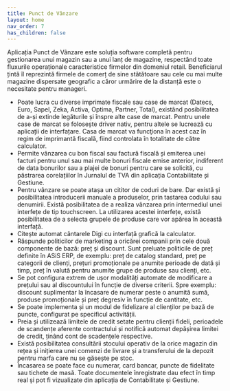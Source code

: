 ```yaml
---
title: Punct de Vânzare
layout: home
nav_order: 7
has_children: false
---
```

Aplicația Punct de Vânzare este soluția software completă pentru gestionarea unui magazin sau a unui lanț de magazine, respectând toate fluxurile operaționale caracteristice firmelor din domeniul retail. Beneficiarul țintă îl reprezintă firmele de comerț de sine stătătoare sau cele cu mai multe magazine dispersate geografic a căror urmărire de la distanță este o necesitate pentru manageri.
- Poate lucra cu diverse imprimate fiscale sau case de marcat (Datecs, Euro, Sapel, Zeka, Activa, Optima, Partner, Total), existând posibilitatea de a-și extinde legăturile și înspre alte case de marcat. Pentru unele case de marcat se folosește driver nativ, pentru altele se lucrează cu aplicații de interfațare. Casa de marcat va funcţiona în acest caz în regim de imprimantă fiscală, fiind controlata în totalitate de către calculator.
- Permite vânzarea cu bon fiscal sau factură fiscală și emiterea unei facturi pentru unul sau mai multe bonuri fiscale emise anterior, indiferent de data bonurilor sau a plajei de bonuri pentru care se solicită, cu păstrarea corelațiilor în Jurnalul de TVA din aplicația Contabilitate și Gestiune.
- Pentru vânzare se poate atașa un cititor de coduri de bare. Dar există și posibilitatea introducerii manuale a produselor, prin tastarea codului sau denumirii. Există posibilitatea de a realiza vânzarea prin intermediul unei interfețe de tip touchscreen. La utilizarea acestei interfețe, există posibilitatea de a selecta grupele de produse care vor apărea în această interfață.
- Citește automat cântarele Digi cu interfață grafică la calculator.
- Răspunde politicilor de marketing a oricărei companii prin cele două componente de bază: preț și discount. Sunt preluate politicile de preț definite în ASiS ERP, de exemplu: preț de catalog standard, preț pe categorii de clienți, prețuri promoționale pe anumite perioade de dată și timp, preț în valută pentru anumite grupe de produse sau clienți, etc.
- Se pot configura extrem de ușor modalități automate de modificare a prețului sau al discountului în funcție de diverse criterii. Spre exemplu: discount suplimentar la încasare de numerar peste o anumită sumă, produse promoționale și preț degresiv în funcție de cantitate, etc.
- Se poate implementa și un modul de fidelizare al clienților pe bază de puncte, configurat pe specificul activității.
- Preia și utilizează limitele de credit setate pentru clienții fideli, perioadele de scandențe aferente contractului și notifică automat depășirea limitei de credit, ținând cont de scadențele respective.
- Există posibilitatea consultării stocului operativ de la orice magazin din rețea și inițierea unei comenzi de livrare și a transferului de la depozit pentru marfa care nu se găsește pe stoc.
- Încasarea se poate face cu numerar, card bancar, puncte de fidelitate sau tichete de masă. Toate documentele înregistrate dau efect în timp real și pot fi vizualizate din aplicația de Contabilitate și Gestiune.
